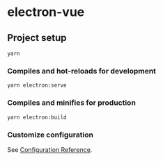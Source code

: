 # electron-vue

## Project setup

```
yarn
```

### Compiles and hot-reloads for development

```
yarn electron:serve
```

### Compiles and minifies for production

```
yarn electron:build
```

### Customize configuration

See [Configuration Reference](https://cli.vuejs.org/config/).
